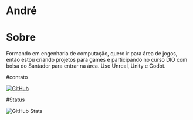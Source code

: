 # André


# Sobre
  Formando em engenharia de computação, quero ir para área de jogos, então estou criando projetos para games e participando no curso DIO com bolsa do Santader para entrar na área.
  Uso Unreal, Unity e Godot.

#contato

[![GitHub](https://img.shields.io/badge/GitHub-0077B5?style=for-the-badge&logo=github&logoColor=white)](https://github.com/AndreHSLP)


#Status

![GitHub Stats](https://gh-readme-profile.vercel.app/api?username=AndreHSLP&theme=transparent)
